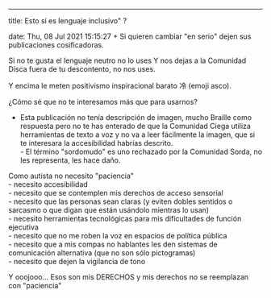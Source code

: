 ---

title: Esto sí es lenguaje inclusivo" ?

date: Thu, 08 Jul 2021 15:15:27 +
Si quieren cambiar "en serio" dejen sus publicaciones cosificadoras.

Si no te gusta el lenguaje neutro no lo uses Y nos dejas a la Comunidad Disca fuera de tu descontento, no nos uses.

Y encima le meten positivismo inspiracional barato 冷 (emoji asco).

¿Cómo sé que no te interesamos más que para usarnos?

- Esta publicación no tenía descripción de imagen, mucho Braille como respuesta pero no te has enterado de que la Comunidad Ciega utiliza herramientas de texto a voz y no va a leer fácilmente la imagen, que si te interesara la accesibilidad habrías descrito.<br>- El término "sordomudo" es uno rechazado por la Comunidad Sorda, no les representa, les hace daño.

Como autista no necesito "paciencia"<br>- necesito accesibilidad<br>- necesito que se contemplen mis derechos de acceso sensorial<br>- necesito que las personas sean claras (y eviten dobles sentidos o sarcasmo o que digan que están usándolo mientras lo usan)<br>- necesito herramientas tecnológicas para mis dificultades de función ejecutiva<br>- necesito que no me roben la voz en espacios de política pública<br>- necesito que a mis compas no hablantes les den sistemas de comunicación alternativa (que no son sólo pictogramas)<br>- necesito que dejen la vigilancia de tono

Y ooojooo... Esos son mis DERECHOS y mis derechos no se reemplazan con "paciencia"

